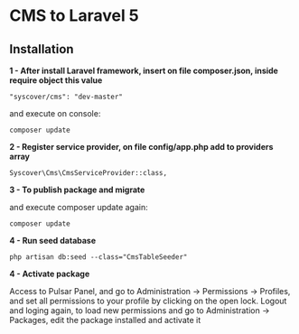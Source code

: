 # CMS to Laravel 5

## Installation

**1 - After install Laravel framework, insert on file composer.json, inside require object this value**
```
"syscover/cms": "dev-master"

```
and execute on console:
```
composer update
```

**2 - Register service provider, on file config/app.php add to providers array**

```
Syscover\Cms\CmsServiceProvider::class,

```

**3 - To publish package and migrate**

and execute composer update again:
```
composer update
```

**4 - Run seed database**

```
php artisan db:seed --class="CmsTableSeeder"
```

**4 - Activate package**

Access to Pulsar Panel, and go to Administration -> Permissions -> Profiles, and set all permissions to your profile by clicking on the open lock.
Logout and loging again, to load new permissions and go to Administration -> Packages, edit the package installed and activate it